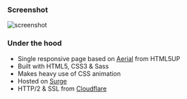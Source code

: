 ### Screenshot
![screenshot](https://cloud.githubusercontent.com/assets/1778633/15173009/a5e63ef8-1783-11e6-9c1e-374c67d08b82.png)

### Under the hood
* Single responsive page based on [Aerial](http://html5up.net/aerial) from HTML5UP
* Built with HTML5, CSS3 & Sass
* Makes heavy use of CSS animation
* Hosted on [Surge](https://surge.sh/)
* HTTP/2 & SSL from [Cloudflare](https://www.cloudflare.com/)
